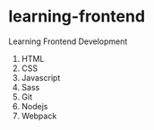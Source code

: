 # learning-frontend
Learning Frontend Development


1. HTML
2. CSS
3. Javascript
4. Sass
5. Git
6. Nodejs
7. Webpack


